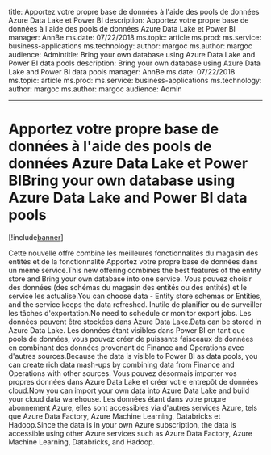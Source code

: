 <span data-ttu-id="50cde-101">title: Apportez votre propre base de données à l'aide des pools de données Azure Data Lake et Power BI description: Apportez votre propre base de données à l'aide des pools de données Azure Data Lake et Power BI manager: AnnBe ms.date: 07/22/2018 ms.topic: article ms.prod: ms.service: business-applications ms.technology: author: margoc ms.author: margoc audience: Admin</span><span class="sxs-lookup"><span data-stu-id="50cde-101">title: Bring your own database using Azure Data Lake and Power BI data pools description: Bring your own database using Azure Data Lake and Power BI data pools manager: AnnBe ms.date: 07/22/2018 ms.topic: article ms.prod: ms.service: business-applications ms.technology: author: margoc ms.author: margoc audience: Admin</span></span>

---
#  <a name="bring-your-own-database-using-azure-data-lake-and-power-bi-data-pools"></a><span data-ttu-id="50cde-102">Apportez votre propre base de données à l'aide des pools de données Azure Data Lake et Power BI</span><span class="sxs-lookup"><span data-stu-id="50cde-102">Bring your own database using Azure Data Lake and Power BI data pools</span></span>

[!include[banner](../../includes/banner.md)]

<span data-ttu-id="50cde-103">Cette nouvelle offre combine les meilleures fonctionnalités du magasin des entités et de la fonctionnalité Apportez votre propre base de données dans un même service.</span><span class="sxs-lookup"><span data-stu-id="50cde-103">This new offering combines the best features of the entity store and Bring your own database into one service.</span></span> <span data-ttu-id="50cde-104">Vous pouvez choisir des données (des schémas du magasin des entités ou des entités) et le service les actualise.</span><span class="sxs-lookup"><span data-stu-id="50cde-104">You can choose data - Entity store schemas or Entities, and the service keeps the data refreshed.</span></span> <span data-ttu-id="50cde-105">Inutile de planifier ou de surveiller les tâches d'exportation.</span><span class="sxs-lookup"><span data-stu-id="50cde-105">No need to schedule or monitor export jobs.</span></span> <span data-ttu-id="50cde-106">Les données peuvent être stockées dans Azure Data Lake.</span><span class="sxs-lookup"><span data-stu-id="50cde-106">Data can be stored in Azure Data Lake.</span></span> <span data-ttu-id="50cde-107">Les données étant visibles dans Power BI en tant que pools de données, vous pouvez créer de puissants faisceaux de données en combinant des données provenant de Finance and Operations avec d'autres sources.</span><span class="sxs-lookup"><span data-stu-id="50cde-107">Because the data is visible to Power BI as data pools, you can create rich data mash-ups by combining data from Finance and Operations with other sources.</span></span> <span data-ttu-id="50cde-108">Vous pouvez désormais importer vos propres données dans Azure Data Lake et créer votre entrepôt de données cloud.</span><span class="sxs-lookup"><span data-stu-id="50cde-108">Now you can import your own data into Azure Data Lake and build your cloud data warehouse.</span></span> <span data-ttu-id="50cde-109">Les données étant dans votre propre abonnement Azure, elles sont accessibles via d'autres services Azure, tels que Azure Data Factory, Azure Machine Learning, Databricks et Hadoop.</span><span class="sxs-lookup"><span data-stu-id="50cde-109">Since the data is in your own Azure subscription, the data is accessible using other Azure services such as Azure Data Factory, Azure Machine Learning, Databricks, and Hadoop.</span></span>

